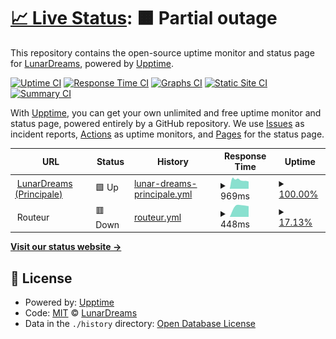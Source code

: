 # [📈 Live Status](https://stats.lunardreams.fr): <!--live status--> **🟧 Partial outage**

This repository contains the open-source uptime monitor and status page for [LunarDreams](https://lunardreams.fr), powered by [Upptime](https://github.com/upptime/upptime).

[![Uptime CI](https://github.com/lunar-d/WebStats/workflows/Uptime%20CI/badge.svg)](https://github.com/upptime/upptime/actions?query=workflow%3A%22Uptime+CI%22)
[![Response Time CI](https://github.com/lunar-d/WebStats/workflows/Response%20Time%20CI/badge.svg)](https://github.com/upptime/upptime/actions?query=workflow%3A%22Response+Time+CI%22)
[![Graphs CI](https://github.com/lunar-d/WebStats/workflows/Graphs%20CI/badge.svg)](https://github.com/upptime/upptime/actions?query=workflow%3A%22Graphs+CI%22)
[![Static Site CI](https://github.com/lunar-d/WebStats/workflows/Static%20Site%20CI/badge.svg)](https://github.com/upptime/upptime/actions?query=workflow%3A%22Static+Site+CI%22)
[![Summary CI](https://github.com/lunar-d/WebStats/workflows/Summary%20CI/badge.svg)](https://github.com/upptime/upptime/actions?query=workflow%3A%22Summary+CI%22)

With [Upptime](https://upptime.js.org), you can get your own unlimited and free uptime monitor and status page, powered entirely by a GitHub repository. We use [Issues](https://github.com/lunar-d/WebStats/issues) as incident reports, [Actions](https://github.com/lunar-d/WebStats/actions) as uptime monitors, and [Pages](https://stats.lunardreams.fr) for the status page.

<!--start: status pages-->
<!-- This summary is generated by Upptime (https://github.com/upptime/upptime) -->
<!-- Do not edit this manually, your changes will be overwritten -->
<!-- prettier-ignore -->
| URL | Status | History | Response Time | Uptime |
| --- | ------ | ------- | ------------- | ------ |
| <img alt="" src="https://favicons.githubusercontent.com/lunardreams.fr" height="13"> [LunarDreams (Principale)](https://lunardreams.fr) | 🟩 Up | [lunar-dreams-principale.yml](https://github.com/lunar-d/WebStats/commits/HEAD/history/lunar-dreams-principale.yml) | <details><summary><img alt="Response time graph" src="./graphs/lunar-dreams-principale/response-time-week.png" height="20"> 969ms</summary><br><a href="https://stats.lunardreams.fr/history/lunar-dreams-principale"><img alt="Response time 2995" src="https://img.shields.io/endpoint?url=https%3A%2F%2Fraw.githubusercontent.com%2Flunar-d%2FWebStats%2FHEAD%2Fapi%2Flunar-dreams-principale%2Fresponse-time.json"></a><br><a href="https://stats.lunardreams.fr/history/lunar-dreams-principale"><img alt="24-hour response time 794" src="https://img.shields.io/endpoint?url=https%3A%2F%2Fraw.githubusercontent.com%2Flunar-d%2FWebStats%2FHEAD%2Fapi%2Flunar-dreams-principale%2Fresponse-time-day.json"></a><br><a href="https://stats.lunardreams.fr/history/lunar-dreams-principale"><img alt="7-day response time 969" src="https://img.shields.io/endpoint?url=https%3A%2F%2Fraw.githubusercontent.com%2Flunar-d%2FWebStats%2FHEAD%2Fapi%2Flunar-dreams-principale%2Fresponse-time-week.json"></a><br><a href="https://stats.lunardreams.fr/history/lunar-dreams-principale"><img alt="30-day response time 2995" src="https://img.shields.io/endpoint?url=https%3A%2F%2Fraw.githubusercontent.com%2Flunar-d%2FWebStats%2FHEAD%2Fapi%2Flunar-dreams-principale%2Fresponse-time-month.json"></a><br><a href="https://stats.lunardreams.fr/history/lunar-dreams-principale"><img alt="1-year response time 2995" src="https://img.shields.io/endpoint?url=https%3A%2F%2Fraw.githubusercontent.com%2Flunar-d%2FWebStats%2FHEAD%2Fapi%2Flunar-dreams-principale%2Fresponse-time-year.json"></a></details> | <details><summary><a href="https://stats.lunardreams.fr/history/lunar-dreams-principale">100.00%</a></summary><a href="https://stats.lunardreams.fr/history/lunar-dreams-principale"><img alt="All-time uptime 93.49%" src="https://img.shields.io/endpoint?url=https%3A%2F%2Fraw.githubusercontent.com%2Flunar-d%2FWebStats%2FHEAD%2Fapi%2Flunar-dreams-principale%2Fuptime.json"></a><br><a href="https://stats.lunardreams.fr/history/lunar-dreams-principale"><img alt="24-hour uptime 100.00%" src="https://img.shields.io/endpoint?url=https%3A%2F%2Fraw.githubusercontent.com%2Flunar-d%2FWebStats%2FHEAD%2Fapi%2Flunar-dreams-principale%2Fuptime-day.json"></a><br><a href="https://stats.lunardreams.fr/history/lunar-dreams-principale"><img alt="7-day uptime 100.00%" src="https://img.shields.io/endpoint?url=https%3A%2F%2Fraw.githubusercontent.com%2Flunar-d%2FWebStats%2FHEAD%2Fapi%2Flunar-dreams-principale%2Fuptime-week.json"></a><br><a href="https://stats.lunardreams.fr/history/lunar-dreams-principale"><img alt="30-day uptime 93.49%" src="https://img.shields.io/endpoint?url=https%3A%2F%2Fraw.githubusercontent.com%2Flunar-d%2FWebStats%2FHEAD%2Fapi%2Flunar-dreams-principale%2Fuptime-month.json"></a><br><a href="https://stats.lunardreams.fr/history/lunar-dreams-principale"><img alt="1-year uptime 93.49%" src="https://img.shields.io/endpoint?url=https%3A%2F%2Fraw.githubusercontent.com%2Flunar-d%2FWebStats%2FHEAD%2Fapi%2Flunar-dreams-principale%2Fuptime-year.json"></a></details>
| <img alt="" src="https://favicons.githubusercontent.com/null" height="13"> Routeur | 🟥 Down | [routeur.yml](https://github.com/lunar-d/WebStats/commits/HEAD/history/routeur.yml) | <details><summary><img alt="Response time graph" src="./graphs/routeur/response-time-week.png" height="20"> 448ms</summary><br><a href="https://stats.lunardreams.fr/history/routeur"><img alt="Response time 496" src="https://img.shields.io/endpoint?url=https%3A%2F%2Fraw.githubusercontent.com%2Flunar-d%2FWebStats%2FHEAD%2Fapi%2Frouteur%2Fresponse-time.json"></a><br><a href="https://stats.lunardreams.fr/history/routeur"><img alt="24-hour response time 0" src="https://img.shields.io/endpoint?url=https%3A%2F%2Fraw.githubusercontent.com%2Flunar-d%2FWebStats%2FHEAD%2Fapi%2Frouteur%2Fresponse-time-day.json"></a><br><a href="https://stats.lunardreams.fr/history/routeur"><img alt="7-day response time 448" src="https://img.shields.io/endpoint?url=https%3A%2F%2Fraw.githubusercontent.com%2Flunar-d%2FWebStats%2FHEAD%2Fapi%2Frouteur%2Fresponse-time-week.json"></a><br><a href="https://stats.lunardreams.fr/history/routeur"><img alt="30-day response time 496" src="https://img.shields.io/endpoint?url=https%3A%2F%2Fraw.githubusercontent.com%2Flunar-d%2FWebStats%2FHEAD%2Fapi%2Frouteur%2Fresponse-time-month.json"></a><br><a href="https://stats.lunardreams.fr/history/routeur"><img alt="1-year response time 496" src="https://img.shields.io/endpoint?url=https%3A%2F%2Fraw.githubusercontent.com%2Flunar-d%2FWebStats%2FHEAD%2Fapi%2Frouteur%2Fresponse-time-year.json"></a></details> | <details><summary><a href="https://stats.lunardreams.fr/history/routeur">17.13%</a></summary><a href="https://stats.lunardreams.fr/history/routeur"><img alt="All-time uptime 31.84%" src="https://img.shields.io/endpoint?url=https%3A%2F%2Fraw.githubusercontent.com%2Flunar-d%2FWebStats%2FHEAD%2Fapi%2Frouteur%2Fuptime.json"></a><br><a href="https://stats.lunardreams.fr/history/routeur"><img alt="24-hour uptime 0.00%" src="https://img.shields.io/endpoint?url=https%3A%2F%2Fraw.githubusercontent.com%2Flunar-d%2FWebStats%2FHEAD%2Fapi%2Frouteur%2Fuptime-day.json"></a><br><a href="https://stats.lunardreams.fr/history/routeur"><img alt="7-day uptime 17.13%" src="https://img.shields.io/endpoint?url=https%3A%2F%2Fraw.githubusercontent.com%2Flunar-d%2FWebStats%2FHEAD%2Fapi%2Frouteur%2Fuptime-week.json"></a><br><a href="https://stats.lunardreams.fr/history/routeur"><img alt="30-day uptime 31.84%" src="https://img.shields.io/endpoint?url=https%3A%2F%2Fraw.githubusercontent.com%2Flunar-d%2FWebStats%2FHEAD%2Fapi%2Frouteur%2Fuptime-month.json"></a><br><a href="https://stats.lunardreams.fr/history/routeur"><img alt="1-year uptime 31.84%" src="https://img.shields.io/endpoint?url=https%3A%2F%2Fraw.githubusercontent.com%2Flunar-d%2FWebStats%2FHEAD%2Fapi%2Frouteur%2Fuptime-year.json"></a></details>

<!--end: status pages-->

[**Visit our status website →**](https://stats.lunardreams.fr)

## 📄 License

- Powered by: [Upptime](https://github.com/upptime/upptime)
- Code: [MIT](./LICENSE) © [LunarDreams](https://lunardreams.fr)
- Data in the `./history` directory: [Open Database License](https://opendatacommons.org/licenses/odbl/1-0/)
